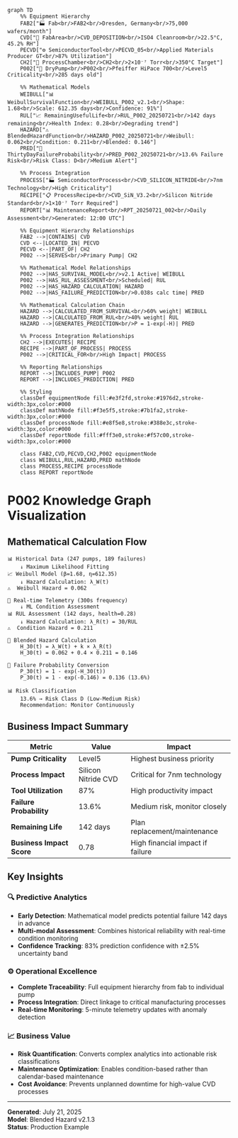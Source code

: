 ```mermaid
graph TD
    %% Equipment Hierarchy
    FAB2["🏭 Fab<br/>FAB2<br/>Dresden, Germany<br/>75,000 wafers/month"]
    CVD["🧪 FabArea<br/>CVD_DEPOSITION<br/>ISO4 Cleanroom<br/>22.5°C, 45.2% RH"]
    PECVD["⚙️ SemiconductorTool<br/>PECVD_05<br/>Applied Materials Producer GT<br/>87% Utilization"]
    CH2["🔬 ProcessChamber<br/>CH2<br/>2×10⁻⁷ Torr<br/>350°C Target"]
    P002["🔧 DryPump<br/>P002<br/>Pfeiffer HiPace 700<br/>Level5 Criticality<br/>285 days old"]

    %% Mathematical Models
    WEIBULL["📊 WeibullSurvivalFunction<br/>WEIBULL_P002_v2.1<br/>Shape: 1.68<br/>Scale: 612.35 days<br/>Confidence: 91%"]
    RUL["📈 RemainingUsefulLife<br/>RUL_P002_20250721<br/>142 days remaining<br/>Health Index: 0.28<br/>Degrading trend"]
    HAZARD["⚠️ BlendedHazardFunction<br/>HAZARD_P002_20250721<br/>Weibull: 0.062<br/>Condition: 0.211<br/>Blended: 0.146"]
    PRED["🎯 ThirtyDayFailureProbability<br/>PRED_P002_20250721<br/>13.6% Failure Risk<br/>Risk Class: D<br/>Medium Alert"]

    %% Process Integration
    PROCESS["🏭 SemiconductorProcess<br/>CVD_SILICON_NITRIDE<br/>7nm Technology<br/>High Criticality"]
    RECIPE["📋 ProcessRecipe<br/>CVD_SiN_V3.2<br/>Silicon Nitride Standard<br/>1×10⁻⁷ Torr Required"]
    REPORT["📊 MaintenanceReport<br/>RPT_20250721_002<br/>Daily Assessment<br/>Generated: 12:00 UTC"]

    %% Equipment Hierarchy Relationships
    FAB2 -->|CONTAINS| CVD
    CVD <--|LOCATED_IN| PECVD
    PECVD <--|PART_OF| CH2
    P002 -->|SERVES<br/>Primary Pump| CH2

    %% Mathematical Model Relationships
    P002 -->|HAS_SURVIVAL_MODEL<br/>v2.1 Active| WEIBULL
    P002 -->|HAS_RUL_ASSESSMENT<br/>Scheduled| RUL
    P002 -->|HAS_HAZARD_CALCULATION| HAZARD
    P002 -->|HAS_FAILURE_PREDICTION<br/>0.038s calc time| PRED

    %% Mathematical Calculation Chain
    HAZARD -->|CALCULATED_FROM_SURVIVAL<br/>60% weight| WEIBULL
    HAZARD -->|CALCULATED_FROM_RUL<br/>40% weight| RUL
    HAZARD -->|GENERATES_PREDICTION<br/>P = 1-exp(-H)| PRED

    %% Process Integration Relationships
    CH2 -->|EXECUTES| RECIPE
    RECIPE -->|PART_OF_PROCESS| PROCESS
    P002 -->|CRITICAL_FOR<br/>High Impact| PROCESS

    %% Reporting Relationships
    REPORT -->|INCLUDES_PUMP| P002
    REPORT -->|INCLUDES_PREDICTION| PRED

    %% Styling
    classDef equipmentNode fill:#e3f2fd,stroke:#1976d2,stroke-width:3px,color:#000
    classDef mathNode fill:#f3e5f5,stroke:#7b1fa2,stroke-width:3px,color:#000
    classDef processNode fill:#e8f5e8,stroke:#388e3c,stroke-width:3px,color:#000
    classDef reportNode fill:#fff3e0,stroke:#f57c00,stroke-width:3px,color:#000
    
    class FAB2,CVD,PECVD,CH2,P002 equipmentNode
    class WEIBULL,RUL,HAZARD,PRED mathNode
    class PROCESS,RECIPE processNode
    class REPORT reportNode
```

# P002 Knowledge Graph Visualization

## Mathematical Calculation Flow

```
📊 Historical Data (247 pumps, 189 failures)
    ↓ Maximum Likelihood Fitting
📈 Weibull Model (β=1.68, η=612.35)
    ↓ Hazard Calculation: λ_W(t)
⚠️  Weibull Hazard = 0.062

📡 Real-time Telemetry (300s frequency)
    ↓ ML Condition Assessment  
📊 RUL Assessment (142 days, health=0.28)
    ↓ Hazard Calculation: λ_R(t) = 30/RUL
⚠️  Condition Hazard = 0.211

🔄 Blended Hazard Calculation
    H_30(t) = λ_W(t) + k × λ_R(t)
    H_30(t) = 0.062 + 0.4 × 0.211 = 0.146

🎯 Failure Probability Conversion
    P_30(t) = 1 - exp(-H_30(t))
    P_30(t) = 1 - exp(-0.146) = 0.136 (13.6%)

📊 Risk Classification
    13.6% → Risk Class D (Low-Medium Risk)
    Recommendation: Monitor Continuously
```

## Business Impact Summary

| Metric | Value | Impact |
|--------|-------|--------|
| **Pump Criticality** | Level5 | Highest business priority |
| **Process Impact** | Silicon Nitride CVD | Critical for 7nm technology |
| **Tool Utilization** | 87% | High productivity impact |
| **Failure Probability** | 13.6% | Medium risk, monitor closely |
| **Remaining Life** | 142 days | Plan replacement/maintenance |
| **Business Impact Score** | 0.78 | High financial impact if failure |

## Key Insights

### 🔍 **Predictive Analytics**
- **Early Detection**: Mathematical model predicts potential failure 142 days in advance
- **Multi-modal Assessment**: Combines historical reliability with real-time condition monitoring
- **Confidence Tracking**: 83% prediction confidence with ±2.5% uncertainty band

### ⚙️ **Operational Excellence**
- **Complete Traceability**: Full equipment hierarchy from fab to individual pump
- **Process Integration**: Direct linkage to critical manufacturing processes
- **Real-time Monitoring**: 5-minute telemetry updates with anomaly detection

### 📈 **Business Value**
- **Risk Quantification**: Converts complex analytics into actionable risk classifications
- **Maintenance Optimization**: Enables condition-based rather than calendar-based maintenance
- **Cost Avoidance**: Prevents unplanned downtime for high-value CVD processes

---

**Generated**: July 21, 2025  
**Model**: Blended Hazard v2.1.3  
**Status**: Production Example

